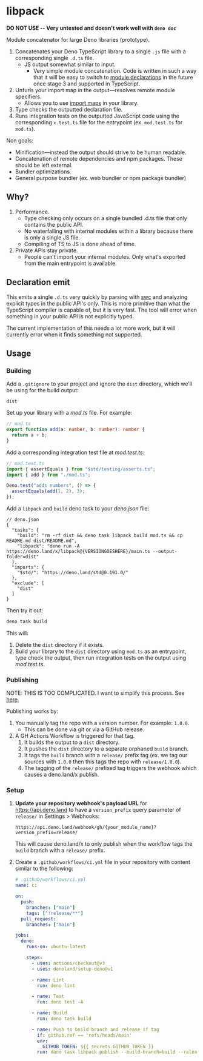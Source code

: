 # libpack

**DO NOT USE -- Very untested and doesn't work well with `deno doc`**

Module concatenator for large Deno libraries (prototype).

1. Concatenates your Deno TypeScript library to a single `.js` file with a
   corresponding single `.d.ts` file.
   - JS output somewhat similar to input.
     - Very simple module concatenation. Code is written in such a way that it
       will be easy to switch to
       [module declarations](https://github.com/tc39/proposal-module-declarations)
       in the future once stage 3 and supported in TypeScript.
2. Unfurls your import map in the output—resolves remote module specifiers.
   - Allows you to use [import maps](https://deno.com/manual/basics/import_maps)
     in your library.
3. Type checks the outputted declaration file.
4. Runs integration tests on the outputted JavaScript code using the
   corresponding `x.test.ts` file for the entrypoint (ex. `mod.test.ts` for
   `mod.ts`).

Non goals:

- Minification—instead the output should strive to be human readable.
- Concatenation of remote dependencies and npm packages. These should be left
  external.
- Bundler optimizations.
- General purpose bundler (ex. web bundler or npm package bundler)

## Why?

1. Performance.
   - Type checking only occurs on a single bundled .d.ts file that only contains
     the public API.
   - No waterfalling with internal modules within a library because there is
     only a single JS file.
   - Compiling of TS to JS is done ahead of time.
2. Private APIs stay private.
   - People can't import your internal modules. Only what's exported from the
     main entrypoint is available.

## Declaration emit

This emits a single `.d.ts` very quickly by parsing with [swc](https://swc.rs/)
and analyzing explicit types in the public API's only. This is more primitive
than what the TypeScript compiler is capable of, but it is very fast. The tool
will error when something in your public API is not explicitly typed.

The current implementation of this needs a lot more work, but it will currently
error when it finds something not supported.

## Usage

### Building

Add a `.gitignore` to your project and ignore the `dist` directory, which we'll
be using for the build output:

```
dist
```

Set up your library with a _mod.ts_ file. For example:

```ts
// mod.ts
export function add(a: number, b: number): number {
  return a + b;
}
```

Add a corresponding integration test file at _mod.test.ts_:

```ts
// mod.test.ts
import { assertEquals } from "$std/testing/asserts.ts";
import { add } from "./mod.ts";

Deno.test("adds numbers", () => {
  assertEquals(add(1, 2), 3);
});
```

Add a `libpack` and `build` deno task to your _deno.json_ file:

```jsonc
// deno.json
{
  "tasks": {
    "build": "rm -rf dist && deno task libpack build mod.ts && cp README.md dist/README.md",
    "libpack": "deno run -A https://deno.land/x/libpack@{VERSIONGOESHERE}/main.ts --output-folder=dist"
  },
  "imports": {
    "$std/": "https://deno.land/std@0.191.0/"
  },
  "exclude": [
    "dist"
  ]
}
```

Then try it out:

```sh
deno task build
```

This will:

1. Delete the `dist` directory if it exists.
2. Build your library to the `dist` directory using `mod.ts` as an entrypoint,
   type check the output, then run integration tests on the output using
   _mod.test.ts_.

### Publishing

NOTE: THIS IS TOO COMPLICATED. I want to simplify this process. See
[here](https://github.com/denoland/apiland/issues/100).

Publishing works by:

1. You manually tag the repo with a version number. For example: `1.0.0`.
   - This can be done via git or via a GitHub release.
1. A GH Actions Workflow is triggered for that tag.
   1. It builds the output to a `dist` directory.
   1. It pushes the `dist` directory to a separate orphaned `build` branch.
   1. It tags the `build` branch with a `release/` prefix tag (ex. we tag our
      sources with `1.0.0` then this tags the repo with `release/1.0.0`).
   1. The tagging of the `release/` prefixed tag triggers the webhook which
      causes a deno.land/x publish.

### Setup

1. **Update your repository webhook's payload URL** for https://api.deno.land to
   have a `version_prefix` query parameter of `release/` in Settings > Webhooks:

   ```
   https://api.deno.land/webhook/gh/{your_module_name}?version_prefix=release/
   ```

   This will cause deno.land/x to only publish when the workflow tags the
   `build` branch with a `release/` prefix.

2. Create a `.github/workflows/ci.yml` file in your repository with content
   similar to the following:

   ```yml
   # .github/workflows/ci.yml
   name: ci

   on:
     push:
       branches: ["main"]
       tags: ["!release/**"]
     pull_request:
       branches: ["main"]

   jobs:
     deno:
       runs-on: ubuntu-latest

       steps:
         - uses: actions/checkout@v3
         - uses: denoland/setup-deno@v1

         - name: Lint
           run: deno lint

         - name: Test
           run: deno test -A

         - name: Build
           run: deno task build

         - name: Push to build branch and release if tag
           if: github.ref == 'refs/heads/main'
           env:
             GITHUB_TOKEN: ${{ secrets.GITHUB_TOKEN }}
           run: deno task libpack publish --build-branch=build --release-tag-prefix=release/
   ```
